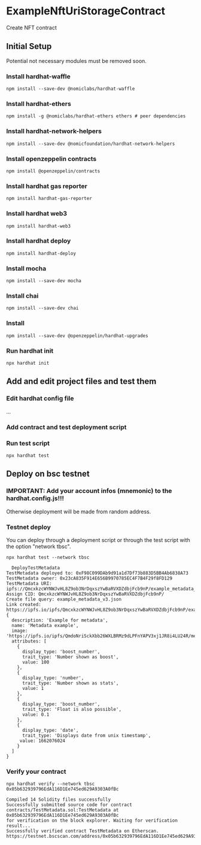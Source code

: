 # ExampleNftUriStorageContract
Create NFT contract

## Initial Setup
Potential not necessary modules must be removed soon.

### Install hardhat-waffle

```
npm install --save-dev @nomiclabs/hardhat-waffle
```

### Install hardhat-ethers

```
npm install -g @nomiclabs/hardhat-ethers ethers # peer dependencies
```

### Install hardhat-network-helpers

```
npm install --save-dev @nomicfoundation/hardhat-network-helpers
```

### Install openzeppelin contracts

```
npm install @openzeppelin/contracts
```

### Install hardhat gas reporter

```
npm install hardhat-gas-reporter
```

### Install hardhat web3

```
npm install hardhat-web3
```

### Install hardhat deploy

```
npm install hardhat-deploy
```

### Install mocha

```
npm install --save-dev mocha
```

### Install chai

```
npm install --save-dev chai
```

### Install

```
npm install --save-dev @openzeppelin/hardhat-upgrades 
```

### Run hardhat init

```
npx hardhat init
```

## Add and edit project files and test them
### Edit hardhat config file
...

### Add contract and test deployment script

### Run test script

```
npx hardhat test
```

## Deploy on bsc testnet
### IMPORTANT: Add your account infos (mnemonic) to the hardhat.config.js!!! 
Otherwise deployment will be made from random address.

### Testnet deploy
You can deploy through a deployment script or through the test script with the option "network tbsc".

```
npx hardhat test --network tbsc
```

```
  DeployTestMetadata
TestMetadata deployed to: 0xF98C099DAb9d91a1d7Df73b883D5BB4Ab6838A73
TestMetadata owner: 0x23cA835F914E656B9970785EC4F7B4F29f8FD129
TestMetadata URI: ipfs://QmcxkzcWYNWJvHL8Z9ob3NrDqxszYwBaRVXDZdbjFcb9nP/example_metadata_v3.json
Assign CID: QmcxkzcWYNWJvHL8Z9ob3NrDqxszYwBaRVXDZdbjFcb9nP/
Create file query: example_metadata_v3.json
Link created: https://ipfs.io/ipfs/QmcxkzcWYNWJvHL8Z9ob3NrDqxszYwBaRVXDZdbjFcb9nP/example_metadata_v3.json
{
  description: 'Example for metadata', 
  name: 'Metadata example',
  image: 'https://ipfs.io/ipfs/QmdoNriSckXbb26WXLBRMz9dLPFnYAPV3xj1JR8i4LU24R/metadata_example.png',  
  attributes: [
    { 
      display_type: 'boost_number',      
      trait_type: 'Number shown as boost',      
      value: 100      
    },    
    {    
      display_type: 'number',      
      trait_type: 'Number shown as stats',      
      value: 1      
    },    
    {    
      display_type: 'boost_number',      
      trait_type: 'Float is also possible',      
      value: 0.1     
    },   
    {    
      display_type: 'date',     
      trait_type: 'Displays date from unix timestamp',    
     value: 1662076024
    } 
  ]
}
```

### Verify your contract

```
npx hardhat verify --network tbsc 0x05b632939796EdA116D1Ee745ed629A9303A0fBc  
```

```
Compiled 14 Solidity files successfully
Successfully submitted source code for contract
contracts/TestMetadata.sol:TestMetadata at 0x05b632939796EdA116D1Ee745ed629A9303A0fBc
for verification on the block explorer. Waiting for verification result...
Successfully verified contract TestMetadata on Etherscan.
https://testnet.bscscan.com/address/0x05b632939796EdA116D1Ee745ed629A9303A0fBc#code
```
